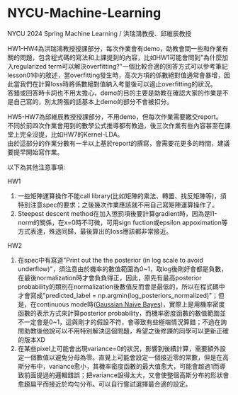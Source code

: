 # NYCU-Machine-Learning
NYCU 2024 Spring Machine Learning / 洪瑞鴻教授、邱維辰教授

HW1-HW4為洪瑞鴻教授授課部分，每次作業會有demo，助教會問一些和作業有關的問題，包含程式碼的寫法和上課提到的內容，比如HW1可能會問到"為什麼加入regularized term可以解決overfitting?"一個比較合適的回答方式可以參考筆記lesson01中的敘述，當overfitting發生時，高次方項的係數絕對值通常會暴增，因此當我們在計算loss時將係數絕對值納入考量後可以遏止overfitting的狀況。  
答錯或回答時卡詞也不用太擔心，demo的目的主要是助教在確認大家的作業是不是自己寫的，別太誇張的話基本上demo的部分不會被扣分。  

HW5-HW7為邱維辰教授授課部分，不用demo，但每次作業需要繳交report。  
不同於前四次作業會用到的數學公式推導都有教過，後三次作業有些內容甚至在課堂上完全沒提，比如HW7的Kernel-LDA。  
由於這部分的作業分數有一半以上基於report的撰寫，會需要花更多的時間，建議要提早開始寫作業。  
  
  
以下為其他注意事項:  
  
HW1
1. 一些矩陣運算操作不能call library(比如矩陣的乘法、轉置、找反矩陣等)，須特別注意spec的要求；之後幾次作業應該就不用自己寫矩陣運算操作了。  
2. Steepest descent method在加入懲罰項後要計算gradient時，因為是l1-norm的關係，在x=0時不可微，可用sign fuction或epsilon appoximation等方式表達，殊途同歸，最後算出的loss應該都非常接近。  

HW2
1. 在spec中有寫道"Print out the the posterior (in log scale to avoid underflow)"，須注意由於機率的數值範圍為0\~1，取log後剛好會都是負數，在最後normalization時才會負負得正，因此，原先有最高posterior probability的類別在normalization後數值反而會是最低的，所以在程式碼中才會寫成"predicted_label = np.argmin(log_posteriors_normalized)"；但是，在continuous mode時([Gaussian Naive Bayes](https://en.wikipedia.org/wiki/Naive_Bayes_classifier#Gaussian_naive_Bayes))，實際上是用機率密度函數的表示方式來計算posterior probability，而機率密度函數的數值範圍並不一定會是0\~1，這與剛才的假設不符，會導致有些極端情況算錯；不過在詢問助教後他說可以不用特別解決這個問題，希望之後修課的同學可以更新正確的版本XD  
2. 在某些pixel上可能會出現variance=0的狀況，影響到後續計算，需要額外設定一個數值以避免分母為零。直覺上可能會設定一個接近零的常數，但是在高斯分布中，variance愈小，其機率密度函數的最大值愈大，可能會超過1而導致前面提過的邏輯錯誤；把variance設得太大，又會使整個高斯分布的形狀會愈趨扁平而接近於均勻分布。可以自行嘗試選擇最合適的設定。  
